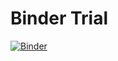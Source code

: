 # Binder Trial 

[![Binder](https://mybinder.org/badge_logo.svg)](https://mybinder.org/v2/gh/abhikamath/binder-trial/main?labpath=lcvx.ipynb)
